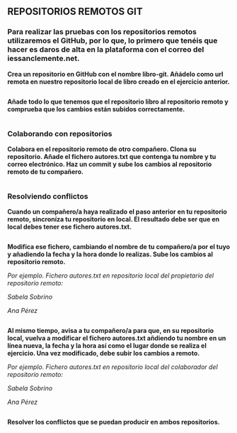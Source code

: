 
## REPOSITORIOS REMOTOS GIT


### Para realizar las pruebas con los repositorios remotos utilizaremos el GitHub, por lo que, lo primero que tenéis que hacer es daros de alta en la plataforma con el correo del iessanclemente.net.


**Crea un repositorio en GitHub con el nombre libro-git. Añádelo como url remota en nuestro repositorio local de libro creado en el ejercicio anterior.**

```bash


```

**Añade todo lo que tenemos que el repositorio libro al repositorio remoto y comprueba que los cambios están subidos correctamente.**

```bash


```

### Colaborando con repositorios

**Colabora en el repositorio remoto de otro compañero. Clona su repositorio. Añade el fichero autores.txt que contenga tu nombre y tu correo electrónico. Haz un commit y sube los cambios al repositorio remoto de tu compañero.**

```bash


```

### Resolviendo conflictos

**Cuando un compañero/a haya realizado el paso anterior en tu repositorio remoto, sincroníza tu repositorio en local. El resultado debe ser que en local debes tener ese fichero autores.txt.**
```bash


```

**Modifica ese fichero, cambiando el nombre de tu compañero/a por el tuyo y añadiendo la fecha y la hora donde lo realizas. Sube los cambios al repositorio remoto.**

*Por ejemplo. Fichero autores.txt en repositorio local del propietario del repositorio remoto:*

*Sabela Sobrino*

*Ana Pérez*

```bash


```

**Al mismo tiempo, avisa a tu compañero/a para que, en su repositorio local, vuelva a modificar el fichero autores.txt añdiendo tu nombre en un línea nueva, la fecha y la hora así como el lugar donde se realiza el ejercicio. Una vez modificado, debe subir los cambios a remoto.**

*Por ejemplo. Fichero autores.txt en repositorio local del colaborador del repositorio remoto:*

*Sabela Sobrino*

*Ana Pérez*

```bash


```

**Resolver los conflictos que se puedan producir en ambos repositorios.**

```bash


```